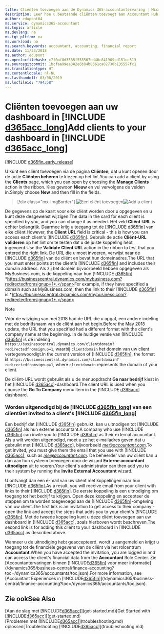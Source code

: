 ```yaml
---
title: Cliënten toevoegen aan de Dynamics 365-accountantervaring | Microsoft Docs
description: Leer hoe u bestaande cliënten toevoegt aan Accountant Hub voor Dynamics 365.
author: edupont04
ms.service: dynamics365-accountant
ms.topic: article
ms.devlang: na
ms.tgt_pltfrm: na
ms.workload: na
ms.search.keywords: accountant, accounting, financial report
ms.date: 11/23/2018
ms.author: edupont
ms.openlocfilehash: c7f0af8d3535f558567cd40c841909cd151ce313
ms.sourcegitcommit: 1bcfaa99ea302e6b84b8361ca02730b135557fc1
ms.translationtype: HT
ms.contentlocale: nl-NL
ms.lasthandoff: 03/08/2019
ms.locfileid: "794358"
---
```

# <a name="add-clients-to-your-dashboard-in-include-d365acclongincludesd365acclongmdmd"></a><span data-ttu-id="df5e7-103">Cliënten toevoegen aan uw dashboard in [!INCLUDE [d365acc_long](includes/d365acc_long_md.md)]</span><span class="sxs-lookup"><span data-stu-id="df5e7-103">Add clients to your dashboard in [!INCLUDE [d365acc_long](includes/d365acc_long_md.md)]</span></span>
[!INCLUDE [d365fin_early_release](includes/d365fin_early_release.md.md)]

<span data-ttu-id="df5e7-104">U kunt een cliënt toevoegen via de pagina **Cliënten**, dat u kunt openen door de actie **Cliënten beheren** te kiezen op het lint.</span><span class="sxs-lookup"><span data-stu-id="df5e7-104">You can add a client by using the **Clients** page, which you can open by choosing the **Manage Clients** action in the ribbon.</span></span> <span data-ttu-id="df5e7-105">Kies gewoon **Nieuw** en vul vervolgens de velden in.</span><span class="sxs-lookup"><span data-stu-id="df5e7-105">Simply choose **New** and then fill in the fields.</span></span>  

> [!div class="mx-imgBorder"]
> <span data-ttu-id="df5e7-106">![Een cliënt toevoegen](./media/accountant-add-client/manage-client.png)</span><span class="sxs-lookup"><span data-stu-id="df5e7-106">![Add a client](./media/accountant-add-client/manage-client.png)</span></span>

<span data-ttu-id="df5e7-107">De gegevens op de kaart voor elke cliënt worden door u opgegeven en u kunt deze desgewenst wijzigen.</span><span class="sxs-lookup"><span data-stu-id="df5e7-107">The data in the card for each client is specified by you, and you can change it as needed.</span></span> <span data-ttu-id="df5e7-108">Het veld **Cliënt-URL** is echter belangrijk. Daarmee krijg u toegang tot de [!INCLUDE [d365fin](includes/d365fin_md.md)] van elke cliënt.</span><span class="sxs-lookup"><span data-stu-id="df5e7-108">However, the **Client URL** field is critical - this is how you can access each client's [!INCLUDE [d365fin](includes/d365fin_md.md)].</span></span> <span data-ttu-id="df5e7-109">Gebruik de actie **Cliënt-URL valideren** op het lint om te testen dat u de juiste koppeling hebt ingevoerd.</span><span class="sxs-lookup"><span data-stu-id="df5e7-109">Use the **Validate Client URL** action in the ribbon to test that you entered the right link.</span></span> <span data-ttu-id="df5e7-110">De URL die u moet invoeren, verwijst naar de [!INCLUDE [d365fin](includes/d365fin_md.md)] van de cliënt en bevat hun domeinadres.</span><span class="sxs-lookup"><span data-stu-id="df5e7-110">The URL that you must enter points at the client's [!INCLUDE [d365fin](includes/d365fin_md.md)] and includes their domain address.</span></span> <span data-ttu-id="df5e7-111">Als zij het domein bijvoorbeeld hebben opgegeven als MyBusiness.com, is de koppeling naar hun [!INCLUDE [d365fin](includes/d365fin_md.md)] *https://businesscentral.dynamics.com/mybusiness.com?redirectedfromsignup=1*.</span><span class="sxs-lookup"><span data-stu-id="df5e7-111">For example, if they have specified a domain such as MyBusiness.com, then the link to their [!INCLUDE [d365fin](includes/d365fin_md.md)] is *https://businesscentral.dynamics.com/mybusiness.com?redirectedfromsignup=1*.</span></span>  

> [!NOTE]
>  <span data-ttu-id="df5e7-112">Vóór de wijziging van mei 2018 had de URL die u opgaf, een andere indeling met de bedrijfsnaam van de cliënt aan het begin.</span><span class="sxs-lookup"><span data-stu-id="df5e7-112">Before the May 2018 update, the URL that you specified had a different format with the client's company name at the beginning.</span></span> <span data-ttu-id="df5e7-113">In de huidige versie van [!INCLUDE [d365fin](includes/d365fin_md.md)] is de indeling ```https://businesscentral.dynamics.com/clientdomain?redirectedfromsignup=1```, waarbij ```clientdomain``` het domein van uw client vertegenwoordigt.</span><span class="sxs-lookup"><span data-stu-id="df5e7-113">In the current version of [!INCLUDE [d365fin](includes/d365fin_md.md)], the format is ```https://businesscentral.dynamics.com/clientdomain?redirectedfromsignup=1```, where ```clientdomain``` represents the domain of your client.</span></span>  

<span data-ttu-id="df5e7-114">De cliënt-URL wordt gebruikt als u de menuopdracht **Ga naar bedrijf** kiest in het [!INCLUDE [d365acc](includes/d365acc_md.md)]-dashboard.</span><span class="sxs-lookup"><span data-stu-id="df5e7-114">The client URL is used when you choose the **Go To Company** menu item in the [!INCLUDE [d365acc](includes/d365acc_md.md)] dashboard.</span></span>  

### <a name="get-invited-to-a-clients-include-d365finlongincludesd365finlongmdmd"></a><span data-ttu-id="df5e7-115">Worden uitgenodigd bij de [!INCLUDE [d365fin_long](includes/d365fin_long_md.md)] van een client</span><span class="sxs-lookup"><span data-stu-id="df5e7-115">Get invited to a client's [!INCLUDE [d365fin_long](includes/d365fin_long_md.md)]</span></span>
<span data-ttu-id="df5e7-116">Een bedrijf dat [!INCLUDE [d365fin](includes/d365fin_md.md)] gebruikt, kan u uitnodigen tot [!INCLUDE [d365fin](includes/d365fin_md.md)] als hun externe accountant.</span><span class="sxs-lookup"><span data-stu-id="df5e7-116">A company who use [!INCLUDE [d365fin](includes/d365fin_md.md)] can invite you to [!INCLUDE [d365fin](includes/d365fin_md.md)] as their external accountant.</span></span> <span data-ttu-id="df5e7-117">Als u wilt worden uitgenodigd, moet u ze het e-mailadres geven dat u gebruikt met [!INCLUDE [d365acc](includes/d365acc_md.md)], bijvoorbeeld <em>me@accountant.com</em>.</span><span class="sxs-lookup"><span data-stu-id="df5e7-117">To get invited, you must give them the email that you use with [!INCLUDE [d365acc](includes/d365acc_md.md)], such as <em>me@accountant.com</em>.</span></span> <span data-ttu-id="df5e7-118">De beheerder van uw cliënt kan u dan aan hun systeem toevoegen door de wizard **Externe accountant uitnodigen** uit te voeren.</span><span class="sxs-lookup"><span data-stu-id="df5e7-118">Your client's administrator can then add you to their system by running the **Invite External Accountant** wizard.</span></span>  

<span data-ttu-id="df5e7-119">U ontvangt dan een e-mail van uw cliënt met koppelingen naar hun [!INCLUDE [d365fin](includes/d365fin_md.md)].</span><span class="sxs-lookup"><span data-stu-id="df5e7-119">As a result, you will receive email from your client with links to their [!INCLUDE [d365fin](includes/d365fin_md.md)].</span></span> <span data-ttu-id="df5e7-120">De eerste koppeling is een uitnodiging om toegang tot het bedrijf te krijgen. Open deze koppeling en accepteer de stappen om te worden toegevoegd aan de [!INCLUDE [d365fin](includes/d365fin_md.md)]-omgeving van uw cliënt.</span><span class="sxs-lookup"><span data-stu-id="df5e7-120">The first link is an invitation to get access to their company - open the link and accept the steps that adds you to your client's [!INCLUDE [d365fin](includes/d365fin_md.md)].</span></span> <span data-ttu-id="df5e7-121">Met de tweede koppeling kunt u deze cliënt toevoegen aan uw dashboard in [!INCLUDE [d365acc](includes/d365acc_md.md)], zoals hierboven wordt beschreven.</span><span class="sxs-lookup"><span data-stu-id="df5e7-121">The second link is for adding this client to your dashboard in [!INCLUDE [d365acc](includes/d365acc_md.md)] as described above.</span></span>  

<span data-ttu-id="df5e7-122">Wanneer u de uitnodiging hebt geaccepteerd, wordt u aangemeld en krijgt u toegang tot de financiële gegevens van de cliënt via het rolcentrum **Accountant**.</span><span class="sxs-lookup"><span data-stu-id="df5e7-122">When you have accepted the invitation, you are logged in and can access the client's financial data from the **Accountant** Role Center.</span></span> <span data-ttu-id="df5e7-123">Zie [Accountantervaringen binnen [!INCLUDE[d365fin](includes/d365fin_md.md)] voor meer informatie](/dynamics365/business-central/finance-accounting?toc=/dynamics365/accountants/toc.json).</span><span class="sxs-lookup"><span data-stu-id="df5e7-123">For more information, see [Accountant Experiences in [!INCLUDE[d365fin](includes/d365fin_md.md)]](/dynamics365/business-central/finance-accounting?toc=/dynamics365/accountants/toc.json).</span></span>  

## <a name="see-also"></a><span data-ttu-id="df5e7-124">Zie ook</span><span class="sxs-lookup"><span data-stu-id="df5e7-124">See Also</span></span>
<span data-ttu-id="df5e7-125">[Aan de slag met [!INCLUDE[d365acc](includes/d365acc_md.md)]](get-started.md)</span><span class="sxs-lookup"><span data-stu-id="df5e7-125">[Get Started with [!INCLUDE[d365acc](includes/d365acc_md.md)]](get-started.md)</span></span>  
<span data-ttu-id="df5e7-126">[Problemen met [!INCLUDE[d365acc](includes/d365acc_md.md)]](troubleshooting.md) oplossen</span><span class="sxs-lookup"><span data-stu-id="df5e7-126">[Troubleshooting [!INCLUDE[d365acc](includes/d365acc_md.md)]](troubleshooting.md)</span></span>  

